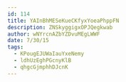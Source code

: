 ```yaml
---
id: 114
title: YAInBhMESeKueCKfyxYoeaPhppFN
description: ZNSkyggigxOPJQegkwab
author: wNYrcnAZbYZDvuMEgLWWF
date: 7/30/15
tags:
  - KPougEJUWaIauYxeNemy
  - ldhUzEghPGcnyKlB
  - qhgcGjmphhDJcnK
---
```

